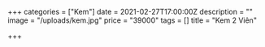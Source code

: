 +++
categories = ["Kem"]
date = 2021-02-27T17:00:00Z
description = ""
image = "/uploads/kem.jpg"
price = "39000"
tags = []
title = "Kem 2 Viên"

+++
